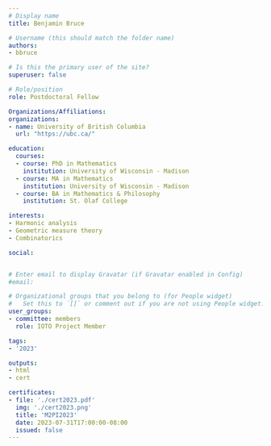 ```yaml
---
# Display name
title: Benjamin Bruce

# Username (this should match the folder name)
authors:
- bbruce

# Is this the primary user of the site?
superuser: false

# Role/position
role: Postdoctoral Fellow

Organizations/Affiliations:
organizations:
- name: University of British Columbia
  url: "https://ubc.ca/"

education:
  courses:
  - course: PhD in Mathematics
    institution: University of Wisconsin - Madison
  - course: MA in Mathematics
    institution: University of Wisconsin - Madison
  - course: BA in Mathematics & Philosophy
    institution: St. Olaf College

interests:
- Harmonic analysis
- Geometric measure theory
- Combinatorics

social:


# Enter email to display Gravatar (if Gravatar enabled in Config)
#email:

# Organizational groups that you belong to (for People widget)
#   Set this to `[]` or comment out if you are not using People widget.
user_groups:
- committee: members
  role: IOTO Project Member

tags:
- '2023'

outputs:
- html
- cert

certificates:
- file: './cert2023.pdf'
  img: './cert2023.png'
  title: 'M2PI2023'
  date: 2023-07-31T17:00:00-08:00
  issued: false
---
```

